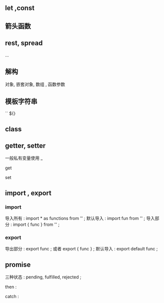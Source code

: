 ## let ,const

## 箭头函数

## rest, spread

...

## 解构

对象, 嵌套对象, 数组 , 函数参数

## 模板字符串

`` 
${} 


## class


## getter, setter

一般私有变量使用 _

get 

set 

## import , export
### import
导入所有 : import * as functions from '' ; 
默认导入 : import fun from '' ;
导入部分 : import { func } from '' ;
### export 
导出部分 : export func ; 或者 export { func } ;
默认导入 : export default func ;


## promise
三种状态 : pending, fulfilled, rejected ;

then : 

catch :
